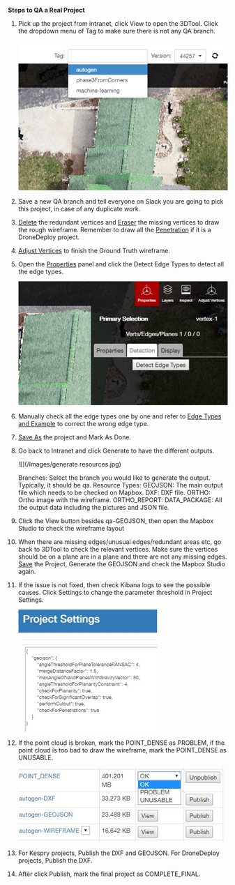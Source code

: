 **Steps to QA a Real Project**

1. Pick up the project from intranet, click View to open the 3DTool. Click the dropdown menu of Tag to make sure there is not any QA branch.  

   ![](/Images/5.jpg)

2. Save a new QA branch and tell everyone on Slack you are going to pick this project, in case of any duplicate work.

3. [Delete] the redundant vertices and [Eraser] the missing vertices to draw the rough wireframe. Remember to draw all the [Penetration] if it is a DroneDeploy project.
4. [Adjust Vertices] to finish the Ground Truth wireframe.
5. Open the [Properties] panel and click the Detect Edge Types to detect all the edge types.  

   ![](/Images/6.jpg)

6. Manually check all the edge types one by one and refer to [Edge Types and Example] to correct the wrong edge type.

7. [Save As] the project and Mark As Done.
8. Go back to Intranet and click Generate to have the different outputs. 

   ![](/Images/generate resources.jpg)
   
   Branches: Select the branch you would like to generate the output. Typically, it should be qa.
   Resource Types:
      GEOJSON: The main output file which needs to be checked on Mapbox.
      DXF: DXF file.
      ORTHO: Ortho image with the wireframe.
      ORTHO_REPORT:
      DATA_PACKAGE: All the output data including the pictures and JSON file.


9. Click the View button besides qa-GEOJSON, then open the Mapbox Studio to check the wireframe layout

10. When there are missing edges/unusual edges/redundant areas etc, go back to 3DTool to check the relevant vertices. Make sure the vertices should be on a plane are in a plane and there are not any missing edges. [Save] the Project, Generate the GEOJSON and check the Mapbox Studio again.
11. If the issue is not fixed, then check Kibana logs to see the possible causes. Click Settings to change the parameter threshold in Project Settings.  

    ![](/Images/7.jpg)

12. If the point cloud is broken, mark the POINT\_DENSE as PROBLEM, if the point cloud is too bad to draw the wireframe, mark the POINT\_DENSE as UNUSABLE.  

    ![](/Images/8.jpg)

13. For Kespry projects, Publish the DXF and GEOJSON. For DroneDeploy projects, Publish the DXF.

14. After click Publish, mark the final project as COMPLETE\_FINAL.

[Save]: basic-function.md#save
[Save As]: basic-function.md#save-as
[Export]: basic-function.md#export
[Import]: basic-function.md#import
[Undo]: basic-function.md#undo
[Select]: basic-function.md#select
[Create]: basic-function.md#create
[Modify]: basic-function.md#modify
[Delete]: basic-function.md#delete
[Align]: basic-function.md#align
[Lock Mode]: advanced-function.md#lock-mode
[Set Scale]: advanced-function.md#set-scale
[Eraser]: advanced-function.md#eraser
[Erase All]: advanced-function.md#erase-all
[Intersect Lines]: advanced-function.md#intersect-lines
[Register Wireframe]: advanced-function.md#register-wireframe
[Properties]: advanced-function.md#properties
[Layers]: advanced-function.md#layers
[Adjust Vertices]: advanced-function.md#adjust-vertices
[Vertex Mode]: mode.md#vertex-mode
[Edge Mode]: mode.md#edge-mode
[Surface Mode]: mode.md#surface-mode
[Special Cases]: special-cases.md
[Overhang]: special-cases.md#overhang
[Tree]: special-cases.md#tree
[Chimney]: special-cases.md#chimney
[Penetration]: special-cases.md#penetration
[Flat Roof]: special-cases.md#flat-roof
[Steps to QA a Project]: steps-to-qa-a-project.md
[Edge Types and Example]: edge-types-and-example.md
[Shortcut]: shortcut.md












